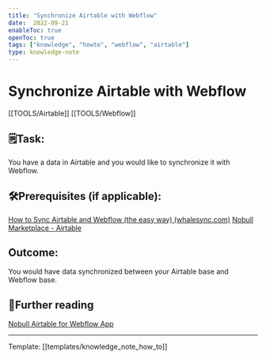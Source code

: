 ```yaml
---
title: "Synchronize Airtable with Webflow"
date:  2022-09-21
enableToc: true
openToc: true
tags: ["knowledge", "howto", "webflow", "airtable"]
type: knowledge-note
---
```


# Synchronize Airtable with Webflow
[[TOOLS/Airtable]]
[[TOOLS/Webflow]]

## 🗒️Task:
You have a data in Airtable and you would like to synchronize it with Webflow.

## 🛠️Prerequisites (if applicable): 
[How to Sync Airtable and Webflow (the easy way) (whalesync.com)](https://www.whalesync.com/blog/how-to-sync-airtable-and-webflow-the-easy-way)
[Nobull Marketplace - Airtable](https://airtable.com/marketplace/blkrYbiPI3HFkfAwJ/nobull-airtable)

## Outcome:
You would have data synchronized between your Airtable base and Webflow base.

## 📖Further reading
[Nobull Airtable for Webflow App](https://nobull-airtable.webflow.io/)

---
Template: [[templates/knowledge_note_how_to]]